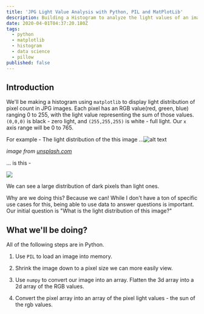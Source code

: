 ```yaml
---
title: 'JPG Light Value Analysis with Python, PIL and MatPlotLib'
description: Building a Histogram to analyze the light values of an image
date: 2020-04-01T04:37:20.180Z
tags:
  - python
  - matplotlib
  - histogram
  - data science
  - pillow
published: false
---
```

## Introduction

We'll be making a histogram using `matplotlib` to display light distribution of pixel count in JPG images. Each pixel has an RGB value(red, green, blue) ranging 0 to 255, with the light value representing the sum of those values. `(0,0,0)` is black - zero light, and `(255,255,255)` is white - full light. Our `x` axis range will be 0 to 765. 

For example -  The light distribution of the this image ...![alt text](https://images.unsplash.com/photo-1583364481915-dacea3e06d18?ixlib=rb-1.2.1&ixid=eyJhcHBfaWQiOjEyMDd9&auto=format&fit=crop&w=600&q=80 "Example Image for Light Distribution")

*image from [unsplash.com](unsplash.com)*

[](unsplash.com)... is this - 

![](/uploads/3lightdistroimages_introexample.png)

We can see a large distribution of dark pixels than light ones. 



Why are we doing this? Because we can! While I don't have a ton of specific use cases for this, being able to use data to answer questions is important. Our initial question is "What is the light distribution of this image?" 



## What we'll be doing? 

All of the following steps are in Python. 

1.  Use `PIL` to load an image into memory. 

2. Shrink the image down to a pixel size we can more easily view. 

3. Use `numpy` to convert our image into an array. Flatten the 3d array into a 2d array of the RGB values. 

4. Convert the pixel array into an array of the pixel light values - the sun of the rgb values.  
